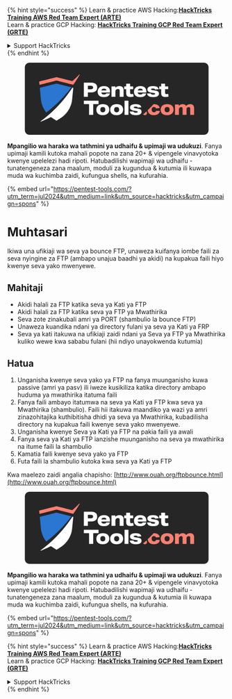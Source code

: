 {% hint style="success" %}
Learn & practice AWS Hacking:<img src="/.gitbook/assets/arte.png" alt="" data-size="line">[**HackTricks Training AWS Red Team Expert (ARTE)**](https://training.hacktricks.xyz/courses/arte)<img src="/.gitbook/assets/arte.png" alt="" data-size="line">\
Learn & practice GCP Hacking: <img src="/.gitbook/assets/grte.png" alt="" data-size="line">[**HackTricks Training GCP Red Team Expert (GRTE)**<img src="/.gitbook/assets/grte.png" alt="" data-size="line">](https://training.hacktricks.xyz/courses/grte)

<details>

<summary>Support HackTricks</summary>

* Check the [**subscription plans**](https://github.com/sponsors/carlospolop)!
* **Join the** 💬 [**Discord group**](https://discord.gg/hRep4RUj7f) or the [**telegram group**](https://t.me/peass) or **follow** us on **Twitter** 🐦 [**@hacktricks\_live**](https://twitter.com/hacktricks\_live)**.**
* **Share hacking tricks by submitting PRs to the** [**HackTricks**](https://github.com/carlospolop/hacktricks) and [**HackTricks Cloud**](https://github.com/carlospolop/hacktricks-cloud) github repos.

</details>
{% endhint %}

<figure><img src="/.gitbook/assets/pentest-tools.svg" alt=""><figcaption></figcaption></figure>

**Mpangilio wa haraka wa tathmini ya udhaifu & upimaji wa udukuzi**. Fanya upimaji kamili kutoka mahali popote na zana 20+ & vipengele vinavyotoka kwenye upelelezi hadi ripoti. Hatubadilishi wapimaji wa udhaifu - tunatengeneza zana maalum, moduli za kugundua & kutumia ili kuwapa muda wa kuchimba zaidi, kufungua shells, na kufurahia.

{% embed url="https://pentest-tools.com/?utm_term=jul2024&utm_medium=link&utm_source=hacktricks&utm_campaign=spons" %}


# Muhtasari

Ikiwa una ufikiaji wa seva ya bounce FTP, unaweza kuifanya iombe faili za seva nyingine za FTP \(ambapo unajua baadhi ya akidi\) na kupakua faili hiyo kwenye seva yako mwenyewe.

## Mahitaji

- Akidi halali za FTP katika seva ya Kati ya FTP
- Akidi halali za FTP katika seva ya FTP ya Mwathirika
- Seva zote zinakubali amri ya PORT \(shambulio la bounce FTP\)
- Unaweza kuandika ndani ya directory fulani ya seva ya Kati ya FRP
- Seva ya kati itakuwa na ufikiaji zaidi ndani ya Seva ya FTP ya Mwathirika kuliko wewe kwa sababu fulani \(hii ndiyo unayokwenda kutumia\)

## Hatua

1. Unganisha kwenye seva yako ya FTP na fanya muunganisho kuwa passive \(amri ya pasv\) ili iweze kusikiliza katika directory ambapo huduma ya mwathirika itatuma faili
2. Fanya faili ambayo itatumwa na seva ya Kati ya FTP kwa seva ya Mwathirika \(shambulio\). Faili hii itakuwa maandiko ya wazi ya amri zinazohitajika kuthibitisha dhidi ya seva ya Mwathirika, kubadilisha directory na kupakua faili kwenye seva yako mwenyewe.
3. Unganisha kwenye Seva ya Kati ya FTP na pakia faili ya awali
4. Fanya seva ya Kati ya FTP ianzishe muunganisho na seva ya mwathirika na itume faili la shambulio
5. Kamatia faili kwenye seva yako ya FTP
6. Futa faili la shambulio kutoka kwa seva ya Kati ya FTP

Kwa maelezo zaidi angalia chapisho: [http://www.ouah.org/ftpbounce.html](http://www.ouah.org/ftpbounce.html)


<figure><img src="/.gitbook/assets/pentest-tools.svg" alt=""><figcaption></figcaption></figure>

**Mpangilio wa haraka wa tathmini ya udhaifu & upimaji wa udukuzi**. Fanya upimaji kamili kutoka mahali popote na zana 20+ & vipengele vinavyotoka kwenye upelelezi hadi ripoti. Hatubadilishi wapimaji wa udhaifu - tunatengeneza zana maalum, moduli za kugundua & kutumia ili kuwapa muda wa kuchimba zaidi, kufungua shells, na kufurahia.

{% embed url="https://pentest-tools.com/?utm_term=jul2024&utm_medium=link&utm_source=hacktricks&utm_campaign=spons" %}

{% hint style="success" %}
Learn & practice AWS Hacking:<img src="/.gitbook/assets/arte.png" alt="" data-size="line">[**HackTricks Training AWS Red Team Expert (ARTE)**](https://training.hacktricks.xyz/courses/arte)<img src="/.gitbook/assets/arte.png" alt="" data-size="line">\
Learn & practice GCP Hacking: <img src="/.gitbook/assets/grte.png" alt="" data-size="line">[**HackTricks Training GCP Red Team Expert (GRTE)**<img src="/.gitbook/assets/grte.png" alt="" data-size="line">](https://training.hacktricks.xyz/courses/grte)

<details>

<summary>Support HackTricks</summary>

* Check the [**subscription plans**](https://github.com/sponsors/carlospolop)!
* **Join the** 💬 [**Discord group**](https://discord.gg/hRep4RUj7f) or the [**telegram group**](https://t.me/peass) or **follow** us on **Twitter** 🐦 [**@hacktricks\_live**](https://twitter.com/hacktricks\_live)**.**
* **Share hacking tricks by submitting PRs to the** [**HackTricks**](https://github.com/carlospolop/hacktricks) and [**HackTricks Cloud**](https://github.com/carlospolop/hacktricks-cloud) github repos.

</details>
{% endhint %}
